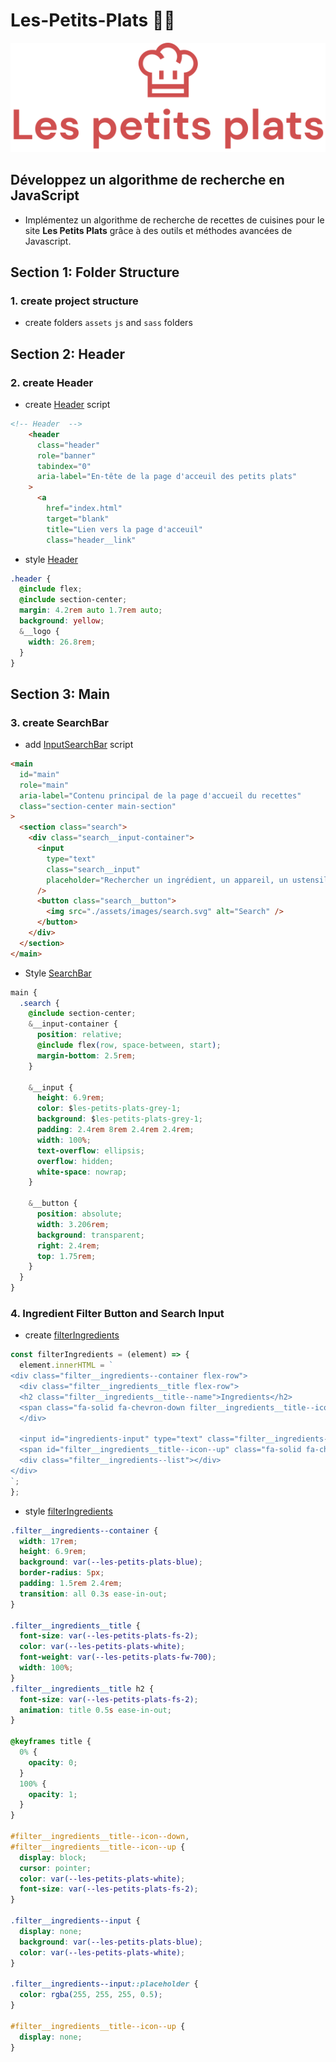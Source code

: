 # Les-Petits-Plats 👨‍🍳

![Logo](/assets/images/logo.svg)

## Développez un algorithme de recherche en JavaScript

- Implémentez un algorithme de recherche de recettes de cuisines pour le site **Les Petits Plats** grâce à des outils et méthodes avancées de Javascript.

## Section 1: Folder Structure

### 1. create project structure

- create folders `assets` `js` and `sass` folders

## Section 2: Header

### 2. create Header

- create [Header](/src/index.html) script

```html
<!-- Header  -->
    <header
      class="header"
      role="banner"
      tabindex="0"
      aria-label="En-tête de la page d'acceuil des petits plats"
    >
      <a
        href="index.html"
        target="blank"
        title="Lien vers la page d'acceuil"
        class="header__link"
```

- style [Header](/src/styles/layouts/header.scss)

```css
.header {
  @include flex;
  @include section-center;
  margin: 4.2rem auto 1.7rem auto;
  background: yellow;
  &__logo {
    width: 26.8rem;
  }
}
```

## Section 3: Main

### 3. create SearchBar

- add [InputSearchBar](./src/index.html) script

```html
<main
  id="main"
  role="main"
  aria-label="Contenu principal de la page d'accueil du recettes"
  class="section-center main-section"
>
  <section class="search">
    <div class="search__input-container">
      <input
        type="text"
        class="search__input"
        placeholder="Rechercher un ingrédient, un appareil, un ustensile, une recette..."
      />
      <button class="search__button">
        <img src="./assets/images/search.svg" alt="Search" />
      </button>
    </div>
  </section>
</main>
```

- Style [SearchBar](/src/styles/layouts/navigation.scss)

```css
main {
  .search {
    @include section-center;
    &__input-container {
      position: relative;
      @include flex(row, space-between, start);
      margin-bottom: 2.5rem;
    }

    &__input {
      height: 6.9rem;
      color: $les-petits-plats-grey-1;
      background: $les-petits-plats-grey-1;
      padding: 2.4rem 8rem 2.4rem 2.4rem;
      width: 100%;
      text-overflow: ellipsis;
      overflow: hidden;
      white-space: nowrap;
    }

    &__button {
      position: absolute;
      width: 3.206rem;
      background: transparent;
      right: 2.4rem;
      top: 1.75rem;
    }
  }
}
```

### 4. Ingredient Filter Button and Search Input

- create [filterIngredients](/create_filters.js)

```js
const filterIngredients = (element) => {
  element.innerHTML = `
<div class="filter__ingredients--container flex-row">
  <div class="filter__ingredients__title flex-row">
  <h2 class="filter__ingredients__title--name">Ingredients</h2>
  <span class="fa-solid fa-chevron-down filter__ingredients__title--icon--down" onclick="arrowDown()"></span>
  </div>

  <input id="ingredients-input" type="text" class="filter__ingredients--input" placeholder="Selectionner un ingrédient..." />
  <span id="filter__ingredients__title--icon--up" class="fa-solid fa-chevron-up" onclick="arrowUp()"></span>
  <div class="filter__ingredients--list"></div>
</div>
`;
};
```

- style [filterIngredients](/create_filters.js)

```css
.filter__ingredients--container {
  width: 17rem;
  height: 6.9rem;
  background: var(--les-petits-plats-blue);
  border-radius: 5px;
  padding: 1.5rem 2.4rem;
  transition: all 0.3s ease-in-out;
}

.filter__ingredients__title {
  font-size: var(--les-petits-plats-fs-2);
  color: var(--les-petits-plats-white);
  font-weight: var(--les-petits-plats-fw-700);
  width: 100%;
}
.filter__ingredients__title h2 {
  font-size: var(--les-petits-plats-fs-2);
  animation: title 0.5s ease-in-out;
}

@keyframes title {
  0% {
    opacity: 0;
  }
  100% {
    opacity: 1;
  }
}

#filter__ingredients__title--icon--down,
#filter__ingredients__title--icon--up {
  display: block;
  cursor: pointer;
  color: var(--les-petits-plats-white);
  font-size: var(--les-petits-plats-fs-2);
}

.filter__ingredients--input {
  display: none;
  background: var(--les-petits-plats-blue);
  color: var(--les-petits-plats-white);
}

.filter__ingredients--input::placeholder {
  color: rgba(255, 255, 255, 0.5);
}

#filter__ingredients__title--icon--up {
  display: none;
}
```
